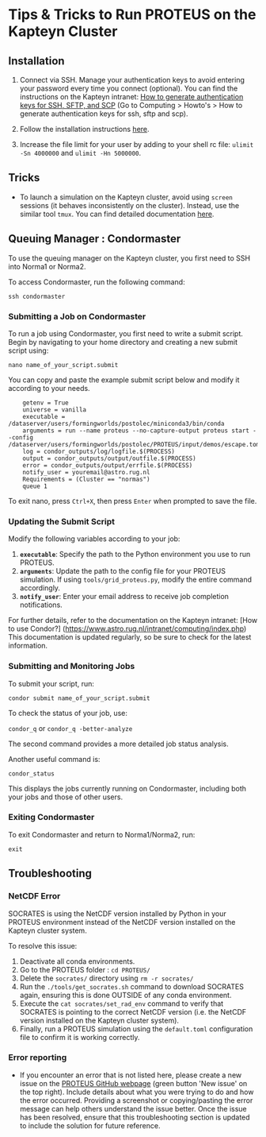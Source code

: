 # Tips & Tricks to Run PROTEUS on the Kapteyn Cluster

## Installation

1. Connect via SSH. Manage your authentication keys to avoid entering your password every time you connect (optional). You can find the instructions on the Kapteyn intranet: [How to generate authentication keys for SSH, SFTP, and SCP](https://www.astro.rug.nl/intranet/computing/index.php) (Go to Computing > Howto's > How to generate authentication keys for ssh, sftp and scp).

2. Follow the installation instructions [here](./installation.md).

3. Increase the file limit for your user by adding to your shell rc file: `ulimit -Sn 4000000` and `ulimit -Hn 5000000`.

## Tricks

- To launch a simulation on the Kapteyn cluster, avoid using `screen` sessions (it behaves inconsistently on the cluster). Instead, use the similar tool `tmux`. You can find detailed documentation [here](https://tmuxcheatsheet.com/).

## Queuing Manager : Condormaster

To use the queuing manager on the Kapteyn cluster, you first need to SSH into Norma1 or Norma2.

To access Condormaster, run the following command:

```ssh condormaster```


### Submitting a Job on Condormaster
To run a job using Condormaster, you first need to write a submit script. Begin by navigating to your home directory and creating a new submit script using:

```nano name_of_your_script.submit```

You can copy and paste the example submit script below and modify it according to your needs.

```
    getenv = True
    universe = vanilla
    executable = /dataserver/users/formingworlds/postolec/miniconda3/bin/conda
    arguments = run --name proteus --no-capture-output proteus start --config /dataserver/users/formingworlds/postolec/PROTEUS/input/demos/escape.toml
    log = condor_outputs/log/logfile.$(PROCESS)
    output = condor_outputs/output/outfile.$(PROCESS)
    error = condor_outputs/output/errfile.$(PROCESS)
    notify_user = youremail@astro.rug.nl
    Requirements = (Cluster == "normas")
    queue 1
```

To exit nano, press `Ctrl+X`, then press `Enter` when prompted to save the file.

### Updating the Submit Script
Modify the following variables according to your job:
1. **`executable`**: Specify the path to the Python environment you use to run PROTEUS.
2. **`arguments`**: Update the path to the config file for your PROTEUS simulation. If using `tools/grid_proteus.py`, modify the entire command accordingly.
3. **`notify_user`**: Enter your email address to receive job completion notifications.

For further details, refer to the documentation on the Kapteyn intranet: [How to use Condor?] (https://www.astro.rug.nl/intranet/computing/index.php)
This documentation is updated regularly, so be sure to check for the latest information.

### Submitting and Monitoring Jobs
To submit your script, run:

```condor submit name_of_your_script.submit```

To check the status of your job, use:

```condor_q```
or
```condor_q -better-analyze```

The second command provides a more detailed job status analysis.

Another useful command is:

```condor_status```

This displays the jobs currently running on Condormaster, including both your jobs and those of other users.

### Exiting Condormaster
To exit Condormaster and return to Norma1/Norma2, run:

```exit```

## Troubleshooting

### NetCDF Error

SOCRATES is using the NetCDF version installed by Python in your PROTEUS environment instead of the NetCDF version installed on the Kapteyn cluster system.

To resolve this issue:

1. Deactivate all conda environments.
2. Go to the PROTEUS folder : `cd PROTEUS/`
3. Delete the `socrates/` directory using `rm -r socrates/`
4. Run the `./tools/get_socrates.sh` command to download SOCRATES again, ensuring this is done OUTSIDE of any conda environment.
5. Execute the `cat socrates/set_rad_env` command to verify that SOCRATES is pointing to the correct NetCDF version (i.e. the NetCDF version installed on the Kapteyn cluster system).
6. Finally, run a PROTEUS simulation using the `default.toml` configuration file to confirm it is working correctly.

### Error reporting
- If you encounter an error that is not listed here, please create a new issue on the [PROTEUS GitHub webpage](https://github.com/FormingWorlds/PROTEUS/issues) (green button 'New issue' on the top right). Include details about what you were trying to do and how the error occurred. Providing a screenshot or copying/pasting the error message can help others understand the issue better. Once the issue has been resolved, ensure that this troubleshooting section is updated to include the solution for future reference.

